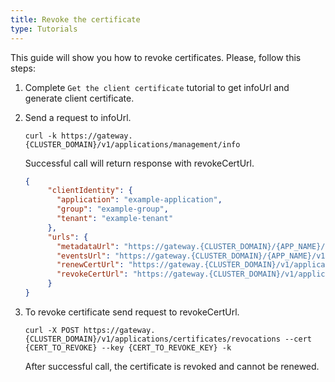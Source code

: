 ```yaml
---
title: Revoke the certificate
type: Tutorials
---
```


This guide will show you how to revoke certificates. Please, follow this steps:

1. Complete ``Get the client certificate`` tutorial to get infoUrl and generate client certificate.

2. Send a request to infoUrl.

    ```curl -k https://gateway.{CLUSTER_DOMAIN}/v1/applications/management/info```
    
    Successful call will return response with revokeCertUrl.
    
    ```json
    {
         "clientIdentity": {
           "application": "example-application",
           "group": "example-group",
           "tenant": "example-tenant"
         },
         "urls": {
           "metadataUrl": "https://gateway.{CLUSTER_DOMAIN}/{APP_NAME}/v1/metadata/services",
           "eventsUrl": "https://gateway.{CLUSTER_DOMAIN}/{APP_NAME}/v1/events",
           "renewCertUrl": "https://gateway.{CLUSTER_DOMAIN}/v1/applications/certificates/renewal",
           "revokeCertUrl": "https://gateway.{CLUSTER_DOMAIN}/v1/applications/certificates/revocations"
         }
    }
      ```
    
3. To revoke certificate send request to revokeCertUrl.

    ``
    curl -X POST https://gateway.{CLUSTER_DOMAIN}/v1/applications/certificates/revocations --cert {CERT_TO_REVOKE} --key {CERT_TO_REVOKE_KEY} -k
    ``
    
    After successful call, the certificate is revoked and cannot be renewed.